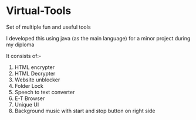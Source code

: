 # Virtual-Tools
Set of multiple fun and useful tools

I developed this using java (as the main language) for a minor project during my diploma

It consists of:-
1. HTML encrypter
2. HTML Decrypter
3. Website unblocker
4. Folder Lock
5. Speech to text converter
6. E-T Browser
7. Unique UI
8. Background music with start and stop button on right side
